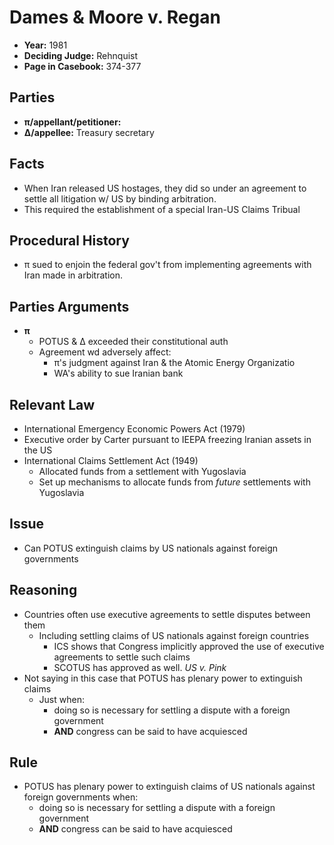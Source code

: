 # Dames & Moore v. Regan

* **Year:** 1981
* **Deciding Judge:** Rehnquist
* **Page in Casebook:** 374-377

## Parties

* **π/appellant/petitioner:** 
* **∆/appellee:** Treasury secretary

## Facts

* When Iran released US hostages, they did so under an agreement to settle all litigation w/ US by binding arbitration.
* This required the establishment of a special Iran-US Claims Tribual

## Procedural History

* π sued to enjoin the federal gov't from implementing agreements with Iran made in arbitration.

## Parties Arguments ##

* **π**
	* POTUS & ∆ exceeded their constitutional auth
	* Agreement wd adversely affect:
		*  π's judgment against Iran & the Atomic Energy Organizatio
		*  WA's ability to sue Iranian bank

## Relevant Law ##

* International Emergency Economic Powers Act (1979)
* Executive order by Carter pursuant to IEEPA freezing Iranian assets in the US
* International Claims Settlement Act (1949)
	* Allocated funds from a settlement with Yugoslavia
	* Set up mechanisms to allocate funds from *future* settlements with Yugoslavia

## Issue

* Can POTUS extinguish claims by US nationals against foreign governments

## Reasoning

* Countries often use executive agreements to settle disputes between them
	* Including settling claims of US nationals against foreign countries
		* ICS shows that Congress implicitly approved the use of executive agreements to settle such claims
		* SCOTUS has approved as well. *US v. Pink*
* Not saying in this case that POTUS has plenary power to extinguish claims
	* Just when:
		* doing so is necessary for settling a dispute with a foreign government
		* **AND** congress can be said to have acquiesced

## Rule

* POTUS has plenary power to extinguish claims of US nationals against foreign governments when:
	* doing so is necessary for settling a dispute with a foreign government
	* **AND** congress can be said to have acquiesced